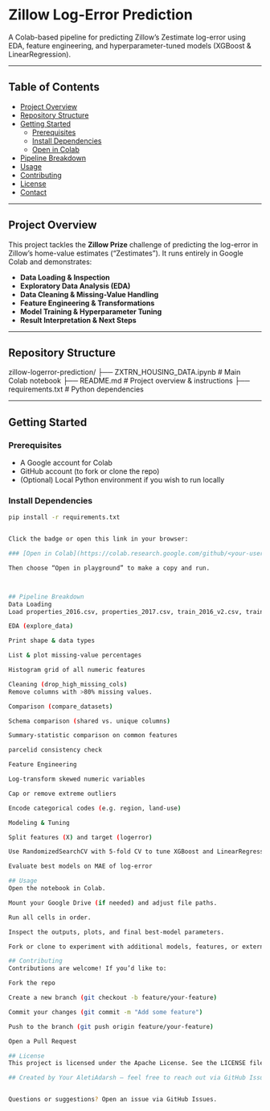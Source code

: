 # Zillow Log-Error Prediction

A Colab-based pipeline for predicting Zillow’s Zestimate log-error using EDA, feature engineering, and hyperparameter-tuned models (XGBoost & LinearRegression).

---

## Table of Contents

- [Project Overview](#project-overview)  
- [Repository Structure](#repository-structure)  
- [Getting Started](#getting-started)  
  - [Prerequisites](#prerequisites)  
  - [Install Dependencies](#install-dependencies)  
  - [Open in Colab](#open-in-colab)  
- [Pipeline Breakdown](#pipeline-breakdown)  
- [Usage](#usage)  
- [Contributing](#contributing)  
- [License](#license)  
- [Contact](#contact)  

---

## Project Overview

This project tackles the **Zillow Prize** challenge of predicting the log-error in Zillow’s home-value estimates (“Zestimates”). It runs entirely in Google Colab and demonstrates:

- **Data Loading & Inspection**  
- **Exploratory Data Analysis (EDA)**  
- **Data Cleaning & Missing-Value Handling**  
- **Feature Engineering & Transformations**  
- **Model Training & Hyperparameter Tuning**  
- **Result Interpretation & Next Steps**

---

## Repository Structure

zillow-logerror-prediction/
├── ZXTRN_HOUSING_DATA.ipynb # Main Colab notebook
├── README.md # Project overview & instructions
├── requirements.txt # Python dependencies



---

## Getting Started

### Prerequisites

- A Google account for Colab  
- GitHub account (to fork or clone the repo)  
- (Optional) Local Python environment if you wish to run locally

### Install Dependencies

```bash
pip install -r requirements.txt


Click the badge or open this link in your browser:

### [Open in Colab](https://colab.research.google.com/github/<your-username>/zillow-logerror-prediction/blob/main/ZXTRN)

Then choose “Open in playground” to make a copy and run.



## Pipeline Breakdown
Data Loading
Load properties_2016.csv, properties_2017.csv, train_2016_v2.csv, train_2017.csv, and sample_submission.csv from Google Drive or your local path.

EDA (explore_data)

Print shape & data types

List & plot missing-value percentages

Histogram grid of all numeric features

Cleaning (drop_high_missing_cols)
Remove columns with >80% missing values.

Comparison (compare_datasets)

Schema comparison (shared vs. unique columns)

Summary-statistic comparison on common features

parcelid consistency check

Feature Engineering

Log-transform skewed numeric variables

Cap or remove extreme outliers

Encode categorical codes (e.g. region, land-use)

Modeling & Tuning

Split features (X) and target (logerror)

Use RandomizedSearchCV with 5-fold CV to tune XGBoost and LinearRegression

Evaluate best models on MAE of log-error

## Usage
Open the notebook in Colab.

Mount your Google Drive (if needed) and adjust file paths.

Run all cells in order.

Inspect the outputs, plots, and final best-model parameters.

Fork or clone to experiment with additional models, features, or external data.

## Contributing
Contributions are welcome! If you’d like to:

Fork the repo

Create a new branch (git checkout -b feature/your-feature)

Commit your changes (git commit -m "Add some feature")

Push to the branch (git push origin feature/your-feature)

Open a Pull Request

## License
This project is licensed under the Apache License. See the LICENSE file for details.

## Created by Your AletiAdarsh – feel free to reach out via GitHub Issues with questions or suggestions.**


Questions or suggestions? Open an issue via GitHub Issues.
